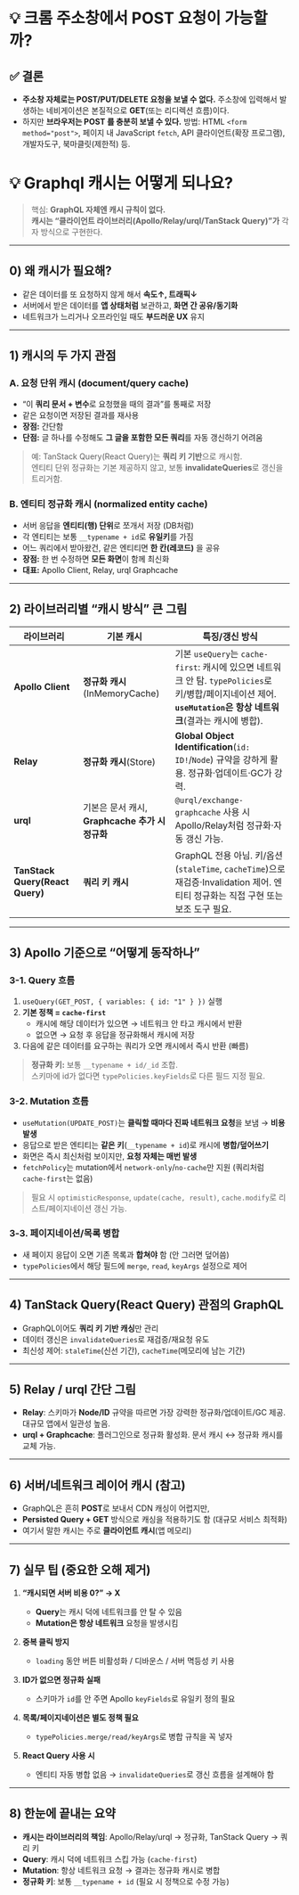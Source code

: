 # 💡 크롬 주소창에서 POST 요청이 가능할까?

## ✅ 결론

- **주소창 자체로는 POST/PUT/DELETE 요청을 보낼 수 없다.**
  주소창에 입력해서 발생하는 네비게이션은 본질적으로 **GET**(또는 리디렉션 흐름)이다.
- 하지만 **브라우저는 POST 를 충분히 보낼 수 있다.**
  방법: HTML `<form method="post">`, 페이지 내 JavaScript `fetch`, API 클라이언트(확장 프로그램), 개발자도구, 북마클릿(제한적) 등.

# 💡 Graphql 캐시는 어떻게 되나요?

> 핵심: **GraphQL 자체엔 캐시 규칙이 없다.**  
> **캐시는 “클라이언트 라이브러리(Apollo/Relay/urql/TanStack Query)”가** 각자 방식으로 구현한다.

---

## 0) 왜 캐시가 필요해?

- 같은 데이터를 또 요청하지 않게 해서 **속도↑, 트래픽↓**
- 서버에서 받은 데이터를 **앱 상태처럼** 보관하고, **화면 간 공유/동기화**
- 네트워크가 느리거나 오프라인일 때도 **부드러운 UX** 유지

---

## 1) 캐시의 두 가지 관점

### A. 요청 단위 캐시 (document/query cache)

- “이 **쿼리 문서 + 변수**로 요청했을 때의 결과”를 통째로 저장
- 같은 요청이면 저장된 결과를 재사용
- **장점:** 간단함
- **단점:** 글 하나를 수정해도 **그 글을 포함한 모든 쿼리**를 자동 갱신하기 어려움

> 예: TanStack Query(React Query)는 **쿼리 키 기반**으로 캐시함.  
> 엔티티 단위 정규화는 기본 제공하지 않고, 보통 **invalidateQueries**로 갱신을 트리거함.

### B. 엔티티 정규화 캐시 (normalized entity cache)

- 서버 응답을 **엔티티(행) 단위**로 쪼개서 저장 (DB처럼)
- 각 엔티티는 보통 `__typename + id`로 **유일키**를 가짐
- 어느 쿼리에서 받아왔건, 같은 엔티티면 **한 칸(레코드)** 을 공유
- **장점:** 한 번 수정하면 **모든 화면**이 함께 최신화
- **대표:** Apollo Client, Relay, urql Graphcache

---

## 2) 라이브러리별 “캐시 방식” 큰 그림

| 라이브러리                      | 기본 캐시                                       | 특징/갱신 방식                                                                                                                                                    |
| ------------------------------- | ----------------------------------------------- | ----------------------------------------------------------------------------------------------------------------------------------------------------------------- |
| **Apollo Client**               | **정규화 캐시**(InMemoryCache)                  | 기본 `useQuery`는 `cache-first`: 캐시에 있으면 네트워크 안 탐. `typePolicies`로 키/병합/페이지네이션 제어. **`useMutation`은 항상 네트워크**(결과는 캐시에 병합). |
| **Relay**                       | **정규화 캐시**(Store)                          | **Global Object Identification**(`id: ID!`/`Node`) 규약을 강하게 활용. 정규화·업데이트·GC가 강력.                                                                 |
| **urql**                        | 기본은 문서 캐시, **Graphcache 추가 시 정규화** | `@urql/exchange-graphcache` 사용 시 Apollo/Relay처럼 정규화·자동 갱신 가능.                                                                                       |
| **TanStack Query(React Query)** | **쿼리 키 캐시**                                | GraphQL 전용 아님. 키/옵션(`staleTime`, `cacheTime`)으로 재검증·Invalidation 제어. 엔티티 정규화는 직접 구현 또는 보조 도구 필요.                                 |

---

## 3) Apollo 기준으로 “어떻게 동작하나”

### 3-1. Query 흐름

1. `useQuery(GET_POST, { variables: { id: "1" } })` 실행
2. **기본 정책 = `cache-first`**
   - 캐시에 해당 데이터가 있으면 → 네트워크 안 타고 캐시에서 반환
   - 없으면 → 요청 후 응답을 정규화해서 캐시에 저장
3. 다음에 같은 데이터를 요구하는 쿼리가 오면 캐시에서 즉시 반환 (빠름)

> **정규화 키:** 보통 `__typename + id/_id` 조합.  
> 스키마에 id가 없다면 `typePolicies.keyFields`로 다른 필드 지정 필요.

### 3-2. Mutation 흐름

- `useMutation(UPDATE_POST)`는 **클릭할 때마다 진짜 네트워크 요청**을 보냄 → **비용 발생**
- 응답으로 받은 엔티티는 **같은 키**(`__typename + id`)로 캐시에 **병합/덮어쓰기**
- 화면은 즉시 최신처럼 보이지만, **요청 자체는 매번 발생**
- `fetchPolicy`는 mutation에서 `network-only`/`no-cache`만 지원 (쿼리처럼 `cache-first`는 없음)

> 필요 시 `optimisticResponse`, `update(cache, result)`, `cache.modify`로 리스트/페이지네이션 갱신 가능.

### 3-3. 페이지네이션/목록 병합

- 새 페이지 응답이 오면 기존 목록과 **합쳐야** 함 (안 그러면 덮어씀)
- `typePolicies`에서 해당 필드에 `merge`, `read`, `keyArgs` 설정으로 제어

---

## 4) TanStack Query(React Query) 관점의 GraphQL

- GraphQL이어도 **쿼리 키 기반 캐싱**만 관리
- 데이터 갱신은 `invalidateQueries`로 재검증/재요청 유도
- 최신성 제어: `staleTime`(신선 기간), `cacheTime`(메모리에 남는 기간)

---

## 5) Relay / urql 간단 그림

- **Relay**: 스키마가 **Node/ID** 규약을 따르면 가장 강력한 정규화/업데이트/GC 제공. 대규모 앱에서 일관성 높음.
- **urql + Graphcache**: 플러그인으로 정규화 활성화. 문서 캐시 ↔ 정규화 캐시를 교체 가능.

---

## 6) 서버/네트워크 레이어 캐시 (참고)

- GraphQL은 흔히 **POST**로 보내서 CDN 캐싱이 어렵지만,
- **Persisted Query + GET** 방식으로 캐싱을 적용하기도 함 (대규모 서비스 최적화)
- 여기서 말한 캐시는 주로 **클라이언트 캐시**(앱 메모리)

---

## 7) 실무 팁 (중요한 오해 제거)

1. **“캐시되면 서버 비용 0?” → X**

   - **Query**는 캐시 덕에 네트워크를 안 탈 수 있음
   - **Mutation은 항상 네트워크** 요청을 발생시킴

2. **중복 클릭 방지**

   - `loading` 동안 버튼 비활성화 / 디바운스 / 서버 멱등성 키 사용

3. **ID가 없으면 정규화 실패**

   - 스키마가 `id`를 안 주면 Apollo `keyFields`로 유일키 정의 필요

4. **목록/페이지네이션은 별도 정책 필요**

   - `typePolicies.merge/read/keyArgs`로 병합 규칙을 꼭 넣자

5. **React Query 사용 시**
   - 엔티티 자동 병합 없음 → `invalidateQueries`로 갱신 흐름을 설계해야 함

---

## 8) 한눈에 끝내는 요약

- **캐시는 라이브러리의 책임**: Apollo/Relay/urql → 정규화, TanStack Query → 쿼리 키
- **Query**: 캐시 덕에 네트워크 스킵 가능 (`cache-first`)
- **Mutation**: 항상 네트워크 요청 → 결과는 정규화 캐시로 병합
- **정규화 키**: 보통 `__typename + id` (필요 시 정책으로 수정 가능)
